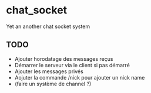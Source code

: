 # chat_socket
Yet an another chat socket system

## TODO
 - Ajouter horodatage des messages reçus
 - Démarrer le serveur via le client si pas démarré
 - Ajouter les messages privés
 - Aojuter la commande /nick pour ajouter un nick name
 - (faire un système de channel ?)

